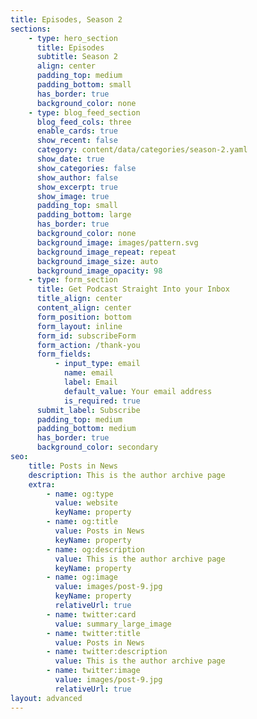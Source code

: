 ```yaml
---
title: Episodes, Season 2
sections:
    - type: hero_section
      title: Episodes
      subtitle: Season 2
      align: center
      padding_top: medium
      padding_bottom: small
      has_border: true
      background_color: none
    - type: blog_feed_section
      blog_feed_cols: three
      enable_cards: true
      show_recent: false
      category: content/data/categories/season-2.yaml
      show_date: true
      show_categories: false
      show_author: false
      show_excerpt: true
      show_image: true
      padding_top: small
      padding_bottom: large
      has_border: true
      background_color: none
      background_image: images/pattern.svg
      background_image_repeat: repeat
      background_image_size: auto
      background_image_opacity: 98
    - type: form_section
      title: Get Podcast Straight Into your Inbox
      title_align: center
      content_align: center
      form_position: bottom
      form_layout: inline
      form_id: subscribeForm
      form_action: /thank-you
      form_fields:
          - input_type: email
            name: email
            label: Email
            default_value: Your email address
            is_required: true
      submit_label: Subscribe
      padding_top: medium
      padding_bottom: medium
      has_border: true
      background_color: secondary
seo:
    title: Posts in News
    description: This is the author archive page
    extra:
        - name: og:type
          value: website
          keyName: property
        - name: og:title
          value: Posts in News
          keyName: property
        - name: og:description
          value: This is the author archive page
          keyName: property
        - name: og:image
          value: images/post-9.jpg
          keyName: property
          relativeUrl: true
        - name: twitter:card
          value: summary_large_image
        - name: twitter:title
          value: Posts in News
        - name: twitter:description
          value: This is the author archive page
        - name: twitter:image
          value: images/post-9.jpg
          relativeUrl: true
layout: advanced
---
```

